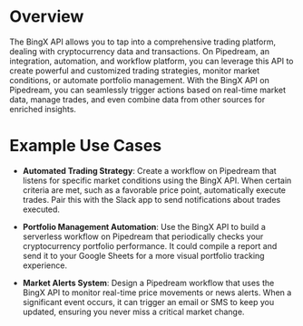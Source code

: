# Overview

The BingX API allows you to tap into a comprehensive trading platform, dealing with cryptocurrency data and transactions. On Pipedream, an integration, automation, and workflow platform, you can leverage this API to create powerful and customized trading strategies, monitor market conditions, or automate portfolio management. With the BingX API on Pipedream, you can seamlessly trigger actions based on real-time market data, manage trades, and even combine data from other sources for enriched insights.

# Example Use Cases

- **Automated Trading Strategy**: Create a workflow on Pipedream that listens for specific market conditions using the BingX API. When certain criteria are met, such as a favorable price point, automatically execute trades. Pair this with the Slack app to send notifications about trades executed.

- **Portfolio Management Automation**: Use the BingX API to build a serverless workflow on Pipedream that periodically checks your cryptocurrency portfolio performance. It could compile a report and send it to your Google Sheets for a more visual portfolio tracking experience.

- **Market Alerts System**: Design a Pipedream workflow that uses the BingX API to monitor real-time price movements or news alerts. When a significant event occurs, it can trigger an email or SMS to keep you updated, ensuring you never miss a critical market change.
